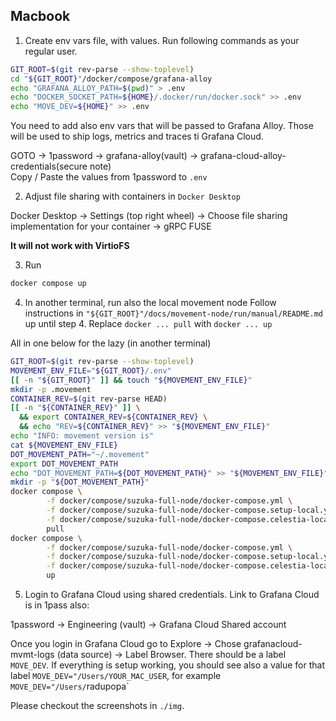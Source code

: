 ##  Macbook
1. Create env vars file, with values. Run following commands as your regular user.

```bash
GIT_ROOT=$(git rev-parse --show-toplevel)
cd "${GIT_ROOT}"/docker/compose/grafana-alloy
echo "GRAFANA_ALLOY_PATH=$(pwd)" > .env
echo "DOCKER_SOCKET_PATH=${HOME}/.docker/run/docker.sock" >> .env
echo "MOVE_DEV=${HOME}" >> .env
```

You need to add also env vars that will be passed to Grafana Alloy. Those will be used
to ship logs, metrics and traces ti Grafana Cloud.

GOTO -> 1password -> grafana-alloy(vault) -> grafana-cloud-alloy-credentials(secure note)
<br>
Copy / Paste the values from 1password to `.env`


2. Adjust file sharing with containers in `Docker Desktop`

Docker Desktop -> Settings (top right wheel) -> Choose file sharing implementation for your container -> gRPC FUSE

**It will not work with VirtioFS**


3. Run 
```bash
docker compose up
```

4. In another terminal, run also the local movement node
Follow instructions in  `"${GIT_ROOT}"/docs/movement-node/run/manual/README.md`
up until step 4. Replace `docker ... pull` with `docker ... up`

All in one below for the lazy (in another terminal)
```bash
GIT_ROOT=$(git rev-parse --show-toplevel)
MOVEMENT_ENV_FILE="${GIT_ROOT}/.env"
[[ -n "${GIT_ROOT}" ]] && touch "${MOVEMENT_ENV_FILE}"
mkdir -p .movement
CONTAINER_REV=$(git rev-parse HEAD)
[[ -n "${CONTAINER_REV}" ]] \
  && export CONTAINER_REV=${CONTAINER_REV} \
  && echo "REV=${CONTAINER_REV}" >> "${MOVEMENT_ENV_FILE}"
echo "INFO: movement version is"
cat ${MOVEMENT_ENV_FILE}
DOT_MOVEMENT_PATH="~/.movement"
export DOT_MOVEMENT_PATH
echo "DOT_MOVEMENT_PATH=${DOT_MOVEMENT_PATH}" >> "${MOVEMENT_ENV_FILE}"
mkdir -p "${DOT_MOVEMENT_PATH}"
docker compose \
        -f docker/compose/suzuka-full-node/docker-compose.yml \
        -f docker/compose/suzuka-full-node/docker-compose.setup-local.yml \
        -f docker/compose/suzuka-full-node/docker-compose.celestia-local.yml \
        pull 
docker compose \
        -f docker/compose/suzuka-full-node/docker-compose.yml \
        -f docker/compose/suzuka-full-node/docker-compose.setup-local.yml \
        -f docker/compose/suzuka-full-node/docker-compose.celestia-local.yml \
        up
```

5. Login to Grafana Cloud using shared credentials. Link to Grafana Cloud is in 1pass also:

1password -> Engineering (vault) -> Grafana Cloud Shared account

Once you login in Grafana Cloud go to Explore -> Chose grafanacloud-mvmt-logs (data source)
-> Label Browser. There should be a label `MOVE_DEV`. If everything is setup working,
you should see also a value for that label  `MOVE_DEV="/Users/YOUR_MAC_USER`,
for example `MOVE_DEV="/Users/`radupopa`

Please checkout the screenshots in `./img`.

